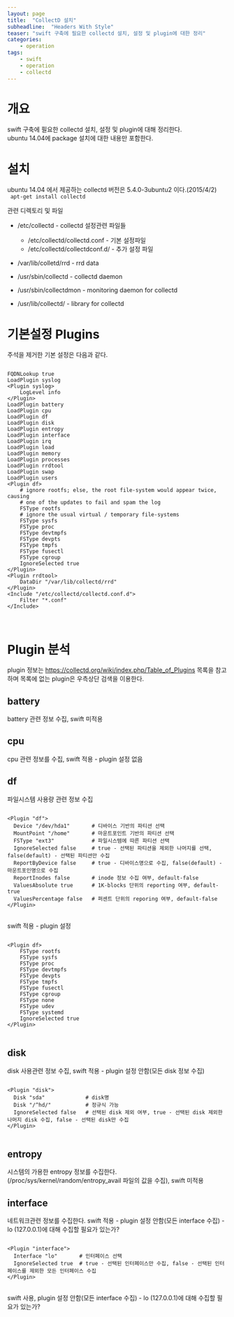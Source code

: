 ```yaml
---
layout: page
title:  "CollectD 설치"
subheadline:  "Headers With Style"
teaser: "swift 구축에 필요한 collectd 설치, 설정 및 plugin에 대한 정리"
categories:
    - operation
tags:
    - swift
    - operation
    - collectd
---
```


# 개요
swift 구축에 필요한 collectd 설치, 설정 및 plugin에 대해 정리한다.<br>
ubuntu 14.04에 package 설치에 대한 내용만 포함한다.

# 설치
ubuntu 14.04 에서 제공하는 collectd 버전은 5.4.0-3ubuntu2 이다.(2015/4/2)<br>
<code>
apt-get install collectd
</code>


관련 디렉토리 및 파일 <br>

- /etc/collectd - collectd 설정관련 파일들
	-  /etc/collectd/collectd.conf - 기본 설정파일
	-  /etc/collectd/collectdconf.d/ - 추가 설정 파일

- /var/lib/colletd/rrd - rrd data
- /usr/sbin/collectd - collectd daemon
- /usr/sbin/collectdmon -  monitoring daemon for collectd
- /usr/lib/collectd/ - library for collectd

# 기본설정 Plugins
주석을 제거한 기본 설정은 다음과 같다.
<pre>
<code>
FQDNLookup true
LoadPlugin syslog
&lt;Plugin syslog&gt;
    LogLevel info
&lt;/Plugin&gt;
LoadPlugin battery
LoadPlugin cpu
LoadPlugin df
LoadPlugin disk
LoadPlugin entropy
LoadPlugin interface
LoadPlugin irq
LoadPlugin load
LoadPlugin memory
LoadPlugin processes
LoadPlugin rrdtool
LoadPlugin swap
LoadPlugin users
&lt;Plugin df&gt;
    # ignore rootfs; else, the root file-system would appear twice, causing
    # one of the updates to fail and spam the log
    FSType rootfs
    # ignore the usual virtual / temporary file-systems
    FSType sysfs
    FSType proc
    FSType devtmpfs
    FSType devpts
    FSType tmpfs
    FSType fusectl
    FSType cgroup
    IgnoreSelected true
&lt;/Plugin&gt;
&lt;Plugin rrdtool&gt;
    DataDir "/var/lib/collectd/rrd"
&lt;/Plugin&gt;
&lt;Include "/etc/collectd/collectd.conf.d"&gt;
    Filter "*.conf"
&lt;/Include&gt;

</code>
</pre>

# Plugin 분석
plugin 정보는 https://collectd.org/wiki/index.php/Table_of_Plugins 목록을 참고하며 목록에 없는 plugin은 우측상단 검색을 이용한다.

## battery
battery 관련 정보 수집, swift 미적용

## cpu
cpu 관련 정보를 수집, swift 적용 - plugin 설정 없음

## df
파일시스템 사용량 관련 정보 수집
<pre>
<code>
&lt;Plugin "df"&gt;
  Device "/dev/hda1"       # 디바이스 기반의 파티션 선택
  MountPoint "/home"       # 마운트포인트 기반의 파티션 선택
  FSType "ext3"            # 파일시스템에 따른 파티션 선택
  IgnoreSelected false     # true - 선택된 파티션을 제외한 나머지를 선택, false(default) - 선택된 파티션만 수집
  ReportByDevice false     # true - 디바이스명으로 수집, false(default) - 마운트포인명으로 수집
  ReportInodes false       # inode 정보 수집 여부, default-false
  ValuesAbsolute true      # 1K-blocks 단위의 reporting 여부, default-true
  ValuesPercentage false   # 퍼센트 단위의 reporing 여부, default-false
&lt;/Plugin&gt;
</code>
</pre>

swift 적용 - plugin 설정

<pre>
<code>
&lt;Plugin df&gt;
    FSType rootfs
    FSType sysfs
    FSType proc
    FSType devtmpfs
    FSType devpts
    FSType tmpfs
    FSType fusectl
    FSType cgroup
    FSType none
    FSType udev
    FSType systemd
    IgnoreSelected true
&lt;/Plugin&gt;
</code>
</pre>

## disk
disk 사용관련 정보 수집, swift 적용 - plugin 설정 안함(모든 disk 정보 수집)

<pre>
<code>
&lt;Plugin "disk"&gt;
  Disk "sda"             # disk명
  Disk "/^hd/"           # 정규식 가능
  IgnoreSelected false   # 선택된 disk 제외 여부, true - 선택된 disk 제외한 나머지 disk 수집, false - 선택된 disk만 수집
&lt;/Plugin&gt;
</code>
</pre>

## entropy
시스템의 가용한 entropy 정보를 수집한다. (/proc/sys/kernel/random/entropy_avail 파일의 값을 수집), swift 미적용

## interface
네트워크관련 정보를 수집한다. swift 적용 - plugin 설정 안함(모든 interface 수집) - lo (127.0.0.1)에 대해 수집할 필요가 있는가?
<pre>
<code>
&lt;Plugin "interface"&gt;
  Interface "lo"       # 인터페이스 선택
  IgnoreSelected true  # true - 선택된 인터페이스만 수집, false - 선택된 인터페이스를 제외한 모든 인터페이스 수집
&lt;/Plugin&gt;
</code>
</pre>

swift 사용, plugin 설정 안함(모든 interface 수집) - lo (127.0.0.1)에 대해 수집할 필요가 있는가?
